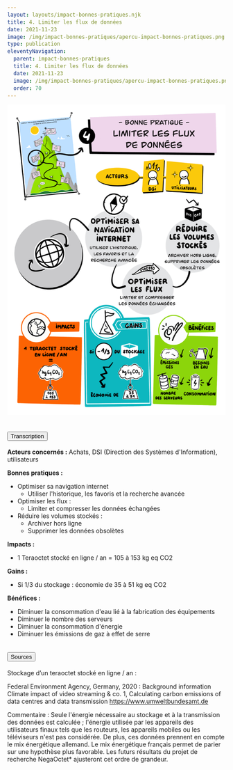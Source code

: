 ```yaml
---
layout: layouts/impact-bonnes-pratiques.njk
title: 4. Limiter les flux de données
date: 2021-11-23
image: /img/impact-bonnes-pratiques/apercu-impact-bonnes-pratiques.png
type: publication
eleventyNavigation:
  parent: impact-bonnes-pratiques
  title: 4. Limiter les flux de données
  date: 2021-11-23
  image: /img/impact-bonnes-pratiques/apercu-impact-bonnes-pratiques.png
  order: 70
---
```


<img src="/img/impact-bonnes-pratiques/sd/BPN4-LimiterLesFluxDeDonnees.png" class="fr-responsive-img" alt="" />

<section class="fr-accordion">
  <h2 class="fr-accordion__title">
    <button class="fr-accordion__btn" aria-expanded="false" aria-controls="accordion-transcription">Transcription</button>
  </h2>
  <div class="fr-collapse" id="accordion-transcription">

**Acteurs concernés :** Achats, DSI (Direction des Systèmes d'Information), utilisateurs

**Bonnes pratiques :**

  * Optimiser sa navigation internet
    * Utiliser l'historique, les favoris et la recherche avancée
  * Optimiser les flux :
    * Limiter et compresser les données échangées 
  * Réduire les volumes stockés : 
    * Archiver hors ligne
    * Supprimer les données obsolètes

**Impacts :**

  * 1 Teraoctet stocké en ligne / an = 105 à 153 kg eq CO2
  
**Gains :**

  * Si 1/3 du stockage : économie de 35 à 51 kg eq CO2

**Bénéfices :**

  * Diminuer la consommation d'eau lié à la fabrication des équipements
  * Diminuer le nombre des serveurs 
  * Diminuer la consommation d'énergie
  * Diminuer les émissions de gaz à effet de serre 
    
  </div>

  <h2 class="fr-accordion__title">
    <button class="fr-accordion__btn" aria-expanded="false" aria-controls="accordion-sources">Sources</button>
  </h2>
  <div class="fr-collapse" id="accordion-sources">
 Stockage d’un teraoctet stocké en ligne / an : 


  Federal Environment Agency, Germany, 2020 : Background information Climate impact of video streaming & co. 1, Calculating carbon emissions of data centres and data       transmission https://www.umweltbundesamt.de
    
  Commentaire : Seule l'énergie nécessaire au stockage et à la transmission des données est calculée ; l'énergie utilisée par les appareils des utilisateurs finaux tels que les routeurs, les appareils mobiles ou les téléviseurs n'est pas considérée. De plus, ces données prennent en compte le mix énergétique allemand. Le mix énergétique français permet de parier sur une hypothèse plus favorable. Les futurs résultats du projet de recherche NegaOctet* ajusteront cet ordre de grandeur. 
    
  </div>
</section>
